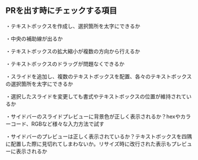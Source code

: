 ## PRを出す時にチェックする項目
・テキストボックスを作成し、選択箇所を太字にできるか


・中央の補助線が出るか


・テキストボックスの拡大縮小が複数の方向から行えるか


・テキストボックスのドラッグが問題なくできるか


・スライドを追加し、複数のテキストボックスを配置、各々のテキストボックスの選択箇所を太字にできるか


・選択したスライドを変更しても書式やテキストボックスの位置が維持されているか


・サイドバーのスライドプレビューに背景色が正しく表示されるか？hexやカラーコード、RGBなど様々な入力方法で試す


・サイドバーのプレビューは正しく表示されているか？テキストボックスを四隅に配置した際に見切れてしまわないか。リサイズ時に改行された表示もプレビューに表示されるか
